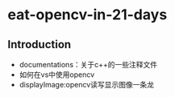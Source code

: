# eat-opencv-in-21-days
## Introduction
- documentations：关于c++的一些注释文件
- 如何在vs中使用opencv
- displayImage:opencv读写显示图像一条龙
